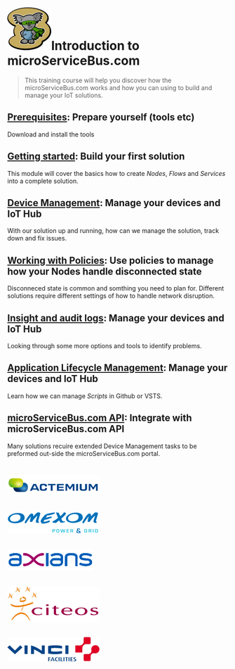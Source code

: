 # <img src="./img/msb-logo-big.png" alt="Node.js" />Introduction to microServiceBus.com
> This training course will help you discover how the microServiceBus.com works and how you can using to build and manage your IoT solutions.

## [Prerequisites](./Prerequisites.md): Prepare yourself (tools etc)
Download and install the tools

## [Getting started](./GettingStarted.md): Build your first solution
This module will cover the basics how to create *Nodes*, *Flows* and *Services* into a complete solution.

## [Device Management](./ManageYourDevices.md): Manage your devices and IoT Hub
With our solution up and running, how can we manage the solution, track down and fix issues.

## [Working with Policies](./WorkingWithpolicies.md): Use policies to manage how your Nodes handle disconnected state
Disconneced state is common and somthing you need to plan for. Different solutions require different settings of how to handle network disruption.


## [Insight and audit logs](./InsightAndAutitLogs.md): Manage your devices and IoT Hub
Looking through some more options and tools to identify problems.

## [Application Lifecycle Management](./ApplicationLifecycleManagement.md): Manage your devices and IoT Hub
Learn how we can manage *Scripts* in Github or VSTS.

## [microServiceBus.com API](./IntegratingWithMicroServiceBus): Integrate with microServiceBus.com API 
Many solutions recuire extended Device Management tasks to be preformed out-side the microServiceBus.com portal.

#
## <img src="./img/actemium-logo.png" alt="Node.js" />
## <img src="./img/omexom-logo.png" alt="Node.js" />
## <img src="./img/axians-logo.png" alt="Node.js" />
## <img src="./img/citeos-logo.png" alt="Node.js" />
## <img src="./img/vinci-facilities-logo.png" alt="Node.js" />
#
